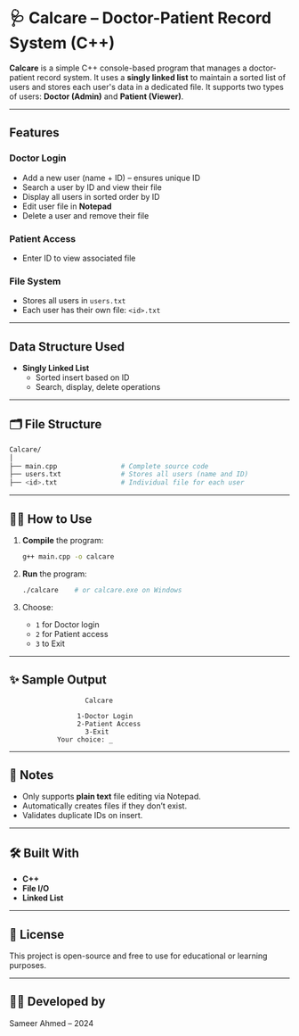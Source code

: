 # 🩺 Calcare – Doctor-Patient Record System (C++)

**Calcare** is a simple C++ console-based program that manages a doctor-patient record system. It uses a **singly linked list** to maintain a sorted list of users and stores each user's data in a dedicated file. It supports two types of users: **Doctor (Admin)** and **Patient (Viewer)**.

---

##  Features

###  Doctor Login
- Add a new user (name + ID) – ensures unique ID
- Search a user by ID and view their file
- Display all users in sorted order by ID
- Edit user file in **Notepad**
- Delete a user and remove their file

###  Patient Access
- Enter ID to view associated file

###  File System
- Stores all users in `users.txt`
- Each user has their own file: `<id>.txt`

---

##  Data Structure Used
- **Singly Linked List**
  - Sorted insert based on ID
  - Search, display, delete operations

---

## 🗂 File Structure

```bash
Calcare/
│
├── main.cpp                # Complete source code
├── users.txt               # Stores all users (name and ID)
├── <id>.txt                # Individual file for each user
````

---

## 🧑‍💻 How to Use

1. **Compile** the program:

   ```bash
   g++ main.cpp -o calcare
   ```

2. **Run** the program:

   ```bash
   ./calcare    # or calcare.exe on Windows
   ```

3. Choose:

   * `1` for Doctor login
   * `2` for Patient access
   * `3` to Exit

---

## ✨ Sample Output

```text
                   Calcare

                 1-Doctor Login
                 2-Patient Access
                   3-Exit
            Your choice: _
```

---

## 🧹 Notes

* Only supports **plain text** file editing via Notepad.
* Automatically creates files if they don’t exist.
* Validates duplicate IDs on insert.

---

## 🛠 Built With

* **C++**
* **File I/O**
* **Linked List**

---

## 📄 License

This project is open-source and free to use for educational or learning purposes.

---

## 👨‍⚕️ Developed by

Sameer Ahmed – 2024

